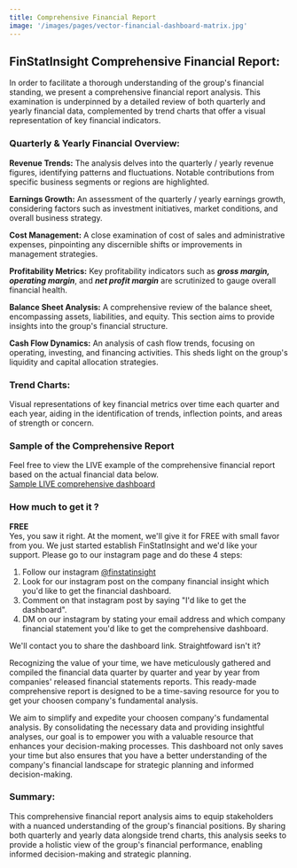 ```yaml
---
title: Comprehensive Financial Report
image: '/images/pages/vector-financial-dashboard-matrix.jpg'
---
```

## FinStatInsight Comprehensive Financial Report:

In order to facilitate a thorough understanding of the group's financial standing, we present a comprehensive financial report analysis. This examination is underpinned by a detailed review of both quarterly and yearly financial data, complemented by trend charts that offer a visual representation of key financial indicators.

### Quarterly & Yearly Financial Overview:
**Revenue Trends:** The analysis delves into the quarterly / yearly revenue figures, identifying patterns and fluctuations. Notable contributions from specific business segments or regions are highlighted.

**Earnings Growth:** An assessment of the quarterly / yearly earnings growth, considering factors such as investment initiatives, market conditions, and overall business strategy.

**Cost Management:** A close examination of cost of sales and administrative expenses, pinpointing any discernible shifts or improvements in management strategies.

**Profitability Metrics:** Key profitability indicators such as ***gross margin, operating margin***, and ***net profit margin*** are scrutinized to gauge overall financial health.

**Balance Sheet Analysis:** A comprehensive review of the balance sheet, encompassing assets, liabilities, and equity. This section aims to provide insights into the group's financial structure.

**Cash Flow Dynamics:** An analysis of cash flow trends, focusing on operating, investing, and financing activities. This sheds light on the group's liquidity and capital allocation strategies. 

### Trend Charts:

Visual representations of key financial metrics over time each quarter and each year, aiding in the identification of trends, inflection points, and areas of strength or concern.

### Sample of the Comprehensive Report

Feel free to view the LIVE example of the comprehensive financial report based on the actual financial data below.
<br/>
<a href="https://linktr.ee/finstatinsight" class="button" rel="_nofollow" target="_blank">Sample LIVE comprehensive dashboard</a>

### How much to get it ?

<strong>FREE</strong> <br/>
Yes, you saw it right. At the moment, we'll give it for FREE with small favor from you. We just started establish FinStatInsight and we'd like your support. Please go to our instagram page and do these 4 steps:

1. Follow our instagram <a href="https://instagram.com/finstatinsight" rel="_nofollow" target="_blank">@finstatinsight</a>
2. Look for our instagram post on the company financial insight which you'd like to get the financial dashboard. 
3. Comment on that instagram post by saying "I'd like to get the dashboard".
3. DM on our instagram by stating your email address and which company financial statement you'd like to get the comprehensive dashboard.

We'll contact you to share the dashboard link. Straightfoward isn't it?

Recognizing the value of your time, we have meticulously gathered and compiled the financial data quarter by quarter and year by year from companies' released financial statements reports. This ready-made comprehensive report is designed to be a time-saving resource for you to get your choosen company's fundamental analysis.

We aim to simplify and expedite your choosen company's fundamental analysis. By consolidating the necessary data and providing insightful analyses, our goal is to empower you with a valuable resource that enhances your decision-making processes. This dashboard not only saves your time but also ensures that you have a better understanding of the company's financial landscape for strategic planning and informed decision-making.


### Summary:

This comprehensive financial report analysis aims to equip stakeholders with a nuanced understanding of the group's financial positions. By sharing both quarterly and yearly data alongside trend charts, this analysis seeks to provide a holistic view of the group's financial performance, enabling informed decision-making and strategic planning.
